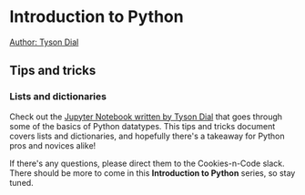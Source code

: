 # Introduction to Python
<u>Author: Tyson Dial</u>

## Tips and tricks
### Lists and dictionaries
Check out the [Jupyter Notebook written by Tyson Dial](tips_and_tricks.ipynb) that goes through some of the basics of Python datatypes. This tips and tricks document covers lists and dictionaries, and hopefully there's a takeaway for Python pros and novices alike!

If there's any questions, please direct them to the Cookies-n-Code slack. There should be more to come in this **Introduction to Python** series, so stay tuned.
